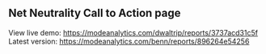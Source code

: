## Net Neutrality Call to Action page ##

View live demo: https://modeanalytics.com/dwaltrip/reports/3737acd31c5f
Latest version: https://modeanalytics.com/benn/reports/896264e54256